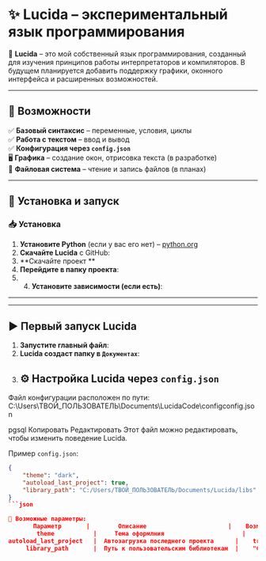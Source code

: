 # ✨ Lucida – экспериментальный язык программирования  

🌟 **Lucida** – это мой собственный язык программирования, созданный для изучения принципов работы интерпретаторов и компиляторов. В будущем планируется добавить поддержку графики, оконного интерфейса и расширенных возможностей.  

---

## 🚀 Возможности  
✅ **Базовый синтаксис** – переменные, условия, циклы  
✅ **Работа с текстом** – ввод и вывод  
✅ **Конфигурация через `config.json`**  
🖥️ **Графика** – создание окон, отрисовка текста (в разработке)  
📂 **Файловая система** – чтение и запись файлов (в планах)  

---

## 🔧 Установка и запуск  

### 📥 Установка  
1. **Установите Python** (если у вас его нет) – [python.org](https://www.python.org/downloads/)  
2. **Скачайте Lucida** с GitHub:  
3. **Скачайте проект **
5. **Перейдите в папку проекта**:
6. 4. **Установите зависимости (если есть)**:

---


---

## ▶ Первый запуск Lucida  
1. **Запустите главный файл**:  
2. **Lucida создаст папку в `Документах`**:
3. ## ⚙ Настройка Lucida через `config.json`  
Файл конфигурации расположен по пути:  
C:\Users\ТВОЙ_ПОЛЬЗОВАТЕЛЬ\Documents\LucidaCode\configconfig.json

pgsql
Копировать
Редактировать
Этот файл можно редактировать, чтобы изменить поведение Lucida.  

Пример `config.json`:  
```json
{
    "theme": "dark",
    "autoload_last_project": true,
    "library_path": "C:/Users/ТВОЙ_ПОЛЬЗОВАТЕЛЬ/Documents/Lucida/libs"
}
```json

🔹 Возможные параметры:
       Параметр       |        Описание                       |    Возможные значения
        theme	        |     Тема оформлния	                  |    "dark", "light"
autoload_last_project	|  Автозагрузка последнего проекта	    |    true, false
     library_path	    |  Путь к пользовательским библиотекам	|    "C:/путь/к/папке"



